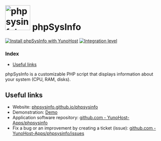 # <img src="/images/phpsysinfo_logo.png" height="80px" alt="phpsysinfo's logo"> phpSysInfo

[![Install phpSysInfo with YunoHost](https://install-app.yunohost.org/install-with-yunohost.svg)](https://install-app.yunohost.org/?app=phpsysinfo) [![Integration level](https://dash.yunohost.org/integration/phpsysinfo.svg)](https://dash.yunohost.org/appci/app/phpsysinfo)

### Index

- [Useful links](#useful-links)

phpSysInfo is a customizable PHP script that displays information about your system (CPU, RAM, disks).

## Useful links

+ Website: [phpsysinfo.github.io/phpsysinfo](https://phpsysinfo.github.io/phpsysinfo/)
+ Demonstration: [Demo](https://phpsysinfo.github.io/phpsysinfo/demos.html)
+ Application software repository: [github.com - YunoHost-Apps/phpsysinfo](https://github.com/YunoHost-Apps/phpsysinfo_ynh)
+ Fix a bug or an improvement by creating a ticket (issue): [github.com - YunoHost-Apps/phpsysinfo/issues](https://github.com/YunoHost-Apps/phpsysinfo_ynh/issues)
